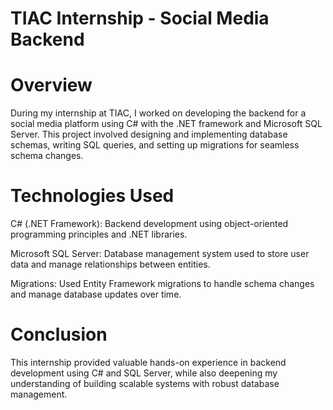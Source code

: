 # TIAC Internship - Social Media Backend
# Overview
During my internship at TIAC, I worked on developing the backend for a social media platform using C# with the .NET framework and Microsoft SQL Server. This project involved designing and implementing database schemas, writing SQL queries, and setting up migrations for seamless schema changes.

# Technologies Used
C# (.NET Framework): Backend development using object-oriented programming principles and .NET libraries.

Microsoft SQL Server: Database management system used to store user data and manage relationships between entities.

Migrations: Used Entity Framework migrations to handle schema changes and manage database updates over time.

# Conclusion
This internship provided valuable hands-on experience in backend development using C# and SQL Server, while also deepening my understanding of building scalable systems with robust database management.
